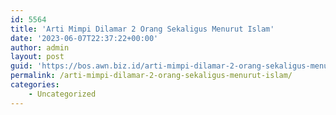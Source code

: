 ```yaml
---
id: 5564
title: 'Arti Mimpi Dilamar 2 Orang Sekaligus Menurut Islam'
date: '2023-06-07T22:37:22+00:00'
author: admin
layout: post
guid: 'https://bos.awn.biz.id/arti-mimpi-dilamar-2-orang-sekaligus-menurut-islam/'
permalink: /arti-mimpi-dilamar-2-orang-sekaligus-menurut-islam/
categories:
    - Uncategorized
---
```


